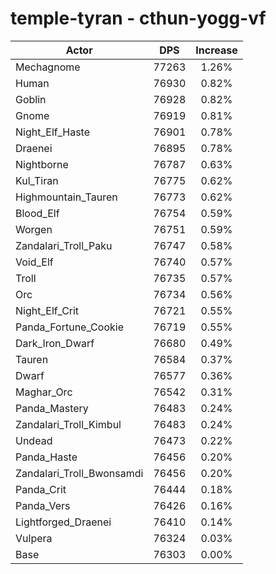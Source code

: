 # temple-tyran - cthun-yogg-vf
| Actor | DPS | Increase |
|---|:---:|:---:|
|Mechagnome|77263|1.26%|
|Human|76930|0.82%|
|Goblin|76928|0.82%|
|Gnome|76919|0.81%|
|Night_Elf_Haste|76901|0.78%|
|Draenei|76895|0.78%|
|Nightborne|76787|0.63%|
|Kul_Tiran|76775|0.62%|
|Highmountain_Tauren|76773|0.62%|
|Blood_Elf|76754|0.59%|
|Worgen|76751|0.59%|
|Zandalari_Troll_Paku|76747|0.58%|
|Void_Elf|76740|0.57%|
|Troll|76735|0.57%|
|Orc|76734|0.56%|
|Night_Elf_Crit|76721|0.55%|
|Panda_Fortune_Cookie|76719|0.55%|
|Dark_Iron_Dwarf|76680|0.49%|
|Tauren|76584|0.37%|
|Dwarf|76577|0.36%|
|Maghar_Orc|76542|0.31%|
|Panda_Mastery|76483|0.24%|
|Zandalari_Troll_Kimbul|76483|0.24%|
|Undead|76473|0.22%|
|Panda_Haste|76456|0.20%|
|Zandalari_Troll_Bwonsamdi|76456|0.20%|
|Panda_Crit|76444|0.18%|
|Panda_Vers|76426|0.16%|
|Lightforged_Draenei|76410|0.14%|
|Vulpera|76324|0.03%|
|Base|76303|0.00%|
